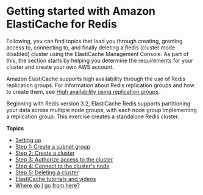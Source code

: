 # Getting started with Amazon ElastiCache for Redis<a name="GettingStarted"></a>

Following, you can find topics that lead you through creating, granting access to, connecting to, and finally deleting a Redis \(cluster mode disabled\) cluster using the ElastiCache Management Console\. As part of this, the section starts by helping you determine the requirements for your cluster and create your own AWS account\.

Amazon ElastiCache supports high availability through the use of Redis replication groups\. For information about Redis replication groups and how to create them, see [High availability using replication groups](Replication.md)\.

Beginning with Redis version 3\.2, ElastiCache Redis supports partitioning your data across multiple node groups, with each node group implementing a replication group\. This exercise creates a standalone Redis cluster\.

**Topics**
+ [Setting up](set-up.md)
+ [Step 1: Create a subnet group](SubnetGroups.Creating-gs.md)
+ [Step 2: Create a cluster](GettingStarted.CreateCluster.md)
+ [Step 3: Authorize access to the cluster](GettingStarted.AuthorizeAccess.md)
+ [Step 4: Connect to the cluster's node](GettingStarted.ConnectToCacheNode.md)
+ [Step 5: Deleting a cluster](Clusters.Delete-gs.md)
+ [ElastiCache tutorials and videos](Tutorials.md)
+ [Where do I go from here?](GettingStarted.WhereGoFromHere.md)